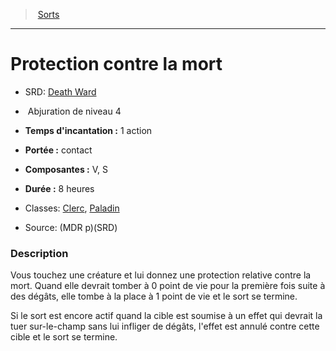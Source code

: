 ﻿---
!SpellItem
Family: SpellHD
Name: Protection contre la mort
Type: Abjuration
Level: 4
CastingTime: 1 action
Range: contact
Components: V, S
Duration: 8 heures
Classes: '[Clerc](hd_cleric.md), [Paladin](hd_paladin.md)'
Source: (MDR p)(SRD)
AltName: '[Death Ward](srd_spells_death_ward.md)'
Id: spells_hd.md#protection-contre-la-mort
ParentLink: spells_hd.md#sorts
ParentName: Sorts
NameLevel: 1
Attributes:
  Name: Protection contre la mort
  Markdown: >+
    # <!--Name-->Protection contre la mort<!--/Name-->


    - SRD: <!--AltName-->[Death Ward](srd_spells_death_ward.md)<!--/AltName-->


    -  <!--Type-->Abjuration<!--/Type--> de niveau <!--Level-->4<!--/Level-->


    - **Temps d'incantation :** <!--CastingTime-->1 action<!--/CastingTime-->


    - **Portée :** <!--Range-->contact<!--/Range-->


    - **Composantes :** <!--Components-->V, S<!--/Components-->


    - **Durée :** <!--Duration-->8 heures<!--/Duration-->


    - Classes: <!--Classes-->[Clerc](hd_cleric.md), [Paladin](hd_paladin.md)<!--/Classes-->


    - Source: <!--Source-->(MDR p)(SRD)<!--/Source-->


    ### Description


    Vous touchez une créature et lui donnez une protection relative contre la mort. Quand elle devrait tomber à 0 point de vie pour la première fois suite à des dégâts, elle tombe à la place à 1 point de vie et le sort se termine.


    Si le sort est encore actif quand la cible est soumise à un effet qui devrait la tuer sur-le-champ sans lui infliger de dégâts, l'effet est annulé contre cette cible et le sort se termine.

  AltName: '[Death Ward](srd_spells_death_ward.md)'
  Type: Abjuration
  Level: 4
  CastingTime: 1 action
  Range: contact
  Components: V, S
  Duration: 8 heures
  Classes: '[Clerc](hd_cleric.md), [Paladin](hd_paladin.md)'
  Source: (MDR p)(SRD)
AttributesDictionary: >+
  Name: Protection contre la mort

  Markdown: >+

    # <!--Name-->Protection contre la mort<!--/Name-->





    - SRD: <!--AltName-->[Death Ward](srd_spells_death_ward.md)<!--/AltName-->





    -  <!--Type-->Abjuration<!--/Type--> de niveau <!--Level-->4<!--/Level-->





    - **Temps d'incantation :** <!--CastingTime-->1 action<!--/CastingTime-->





    - **Portée :** <!--Range-->contact<!--/Range-->





    - **Composantes :** <!--Components-->V, S<!--/Components-->





    - **Durée :** <!--Duration-->8 heures<!--/Duration-->





    - Classes: <!--Classes-->[Clerc](hd_cleric.md), [Paladin](hd_paladin.md)<!--/Classes-->





    - Source: <!--Source-->(MDR p)(SRD)<!--/Source-->





    ### Description





    Vous touchez une créature et lui donnez une protection relative contre la mort. Quand elle devrait tomber à 0 point de vie pour la première fois suite à des dégâts, elle tombe à la place à 1 point de vie et le sort se termine.





    Si le sort est encore actif quand la cible est soumise à un effet qui devrait la tuer sur-le-champ sans lui infliger de dégâts, l'effet est annulé contre cette cible et le sort se termine.



  AltName: '[Death Ward](srd_spells_death_ward.md)'

  Type: Abjuration

  Level: 4

  CastingTime: 1 action

  Range: contact

  Components: V, S

  Duration: 8 heures

  Classes: '[Clerc](hd_cleric.md), [Paladin](hd_paladin.md)'

  Source: (MDR p)(SRD)

---
> [Sorts](hd_spells.md)

---

# Protection contre la mort

- SRD: [Death Ward](srd_spells_death_ward.md)

-  Abjuration de niveau 4

- **Temps d'incantation :** 1 action

- **Portée :** contact

- **Composantes :** V, S

- **Durée :** 8 heures

- Classes: [Clerc](hd_cleric.md), [Paladin](hd_paladin.md)

- Source: (MDR p)(SRD)

### Description

Vous touchez une créature et lui donnez une protection relative contre la mort. Quand elle devrait tomber à 0 point de vie pour la première fois suite à des dégâts, elle tombe à la place à 1 point de vie et le sort se termine.

Si le sort est encore actif quand la cible est soumise à un effet qui devrait la tuer sur-le-champ sans lui infliger de dégâts, l'effet est annulé contre cette cible et le sort se termine.

